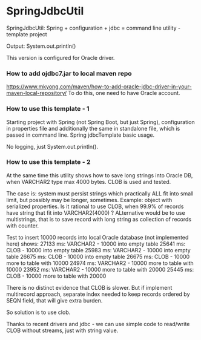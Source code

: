 # SpringJdbcUtil

SpringJdbcUtil: Spring + configuration + jdbc = command line utility - template project

Output: System.out.println()

This version is configured for Oracle driver.

### How to add ojdbc7.jar to local maven repo

https://www.mkyong.com/maven/how-to-add-oracle-jdbc-driver-in-your-maven-local-repository/
To do this, one need to have Oracle account.

### How to use this template - 1

Starting project with Spring (not Spring Boot, but just Spring), configuration in properties file and additionally the same in
standalone file, which is passed in command line.
Spring jdbcTemplate basic usage.

No logging, just System.out.println().

### How to use this template - 2

At the same time this utility shows how to save long strings into Oracle DB, when VARCHAR2 type max 4000 bytes.
CLOB is used and tested.

The case is: system must persist strings which practically ALL fit into small limit, but possibly may be longer, sometimes.
Example: object with serialized properties.
Is it rational to use CLOB, when 99.9% of records have string that fit into VARCHAR2(4000) ?
ALternative would be to use multistrings, that is to save record with long string as collection of records with counter. 

Test to insert 10000 records into local Oracle database (not implemented here) shows:
27133 ms: VARCHAR2 - 10000 into empty table
25641 ms: CLOB - 10000 into empty table
25983 ms: VARCHAR2 - 10000 into empty table
26675 ms: CLOB - 10000 into empty table
26675 ms: CLOB - 10000 more to table with 10000
24974 ms: VARCHAR2 - 10000 more to table with 10000
23952 ms: VARCHAR2 - 10000 more to table with 20000
25445 ms: CLOB - 10000 more to table with 20000

There is no distinct evidence that CLOB is slower. But if implement multirecord approach, separate index needed to keep records ordered by SEQN field, that will give extra burden.

So solution is to use clob.

Thanks to recent drivers and jdbc - we can use simple code to read/write CLOB without streams, just with string value.






